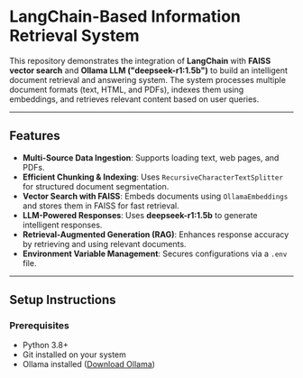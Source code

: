 # LangChain-Based Information Retrieval System

This repository demonstrates the integration of **LangChain** with **FAISS vector search** and **Ollama LLM ("deepseek-r1:1.5b")** to build an intelligent document retrieval and answering system. The system processes multiple document formats (text, HTML, and PDFs), indexes them using embeddings, and retrieves relevant content based on user queries.

---

## Features

- **Multi-Source Data Ingestion**: Supports loading text, web pages, and PDFs.
- **Efficient Chunking & Indexing**: Uses `RecursiveCharacterTextSplitter` for structured document segmentation.
- **Vector Search with FAISS**: Embeds documents using `OllamaEmbeddings` and stores them in FAISS for fast retrieval.
- **LLM-Powered Responses**: Uses **deepseek-r1:1.5b** to generate intelligent responses.
- **Retrieval-Augmented Generation (RAG)**: Enhances response accuracy by retrieving and using relevant documents.
- **Environment Variable Management**: Secures configurations via a `.env` file.

---

## Setup Instructions

### Prerequisites

- Python 3.8+
- Git installed on your system
- Ollama installed ([Download Ollama](https://ollama.ai))


